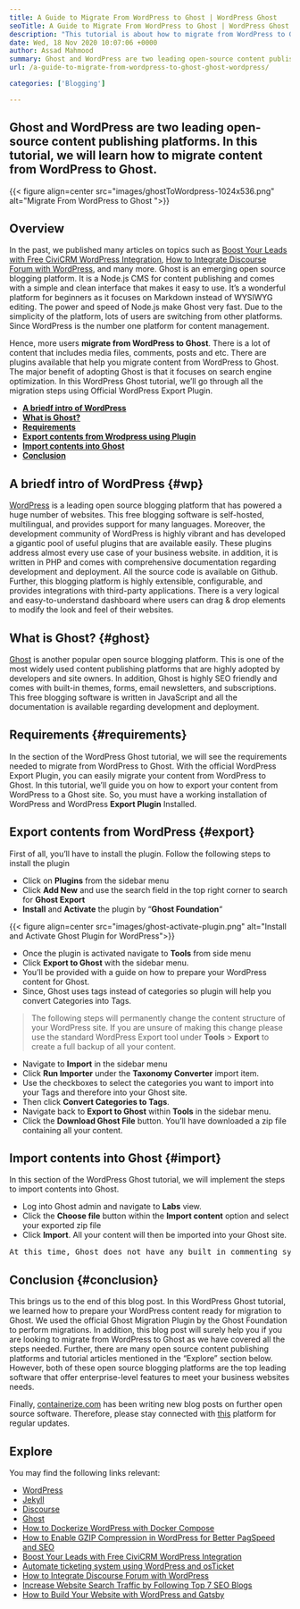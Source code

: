 ```yaml
---
title: A Guide to Migrate From WordPress to Ghost | WordPress Ghost
seoTitle: A Guide to Migrate From WordPress to Ghost | WordPress Ghost
description: "This tutorial is about how to migrate from WordPress to Ghost. We'll learn how to migrate your posts and pages to the Ghost from the existing WordPress website."
date: Wed, 18 Nov 2020 10:07:06 +0000
author: Assad Mahmood
summary: Ghost and WordPress are two leading open-source content publishing platforms. In this tutorial, we will learn how to migrate content from WordPress to Ghost.
url: /a-guide-to-migrate-from-wordpress-to-ghost-ghost-wordpress/

categories: ['Blogging']

---
```

## Ghost and WordPress are two leading open-source content publishing platforms. In this tutorial, we will learn how to migrate content from WordPress to Ghost.

{{< figure align=center src="images/ghostToWordpress-1024x536.png" alt="Migrate From WordPress to Ghost ">}}  

## Overview

In the past, we published many articles on topics such as [Boost Your Leads with Free CiviCRM WordPress Integration][1], [How to Integrate Discourse Forum with WordPress][2], and many more. Ghost is an emerging open source blogging platform. It is a Node.js CMS for content publishing and comes with a simple and clean interface that makes it easy to use. It’s a wonderful platform for beginners as it focuses on Markdown instead of WYSIWYG editing. The power and speed of Node.js make Ghost very fast. Due to the simplicity of the platform, lots of users are switching from other platforms. Since WordPress is the number one platform for content management.

Hence, more users **migrate from WordPress to Ghost**. There is a lot of content that includes media files, comments, posts and etc. There are plugins available that help you migrate content from WordPress to Ghost. The major benefit of adopting Ghost is that it focuses on search engine optimization. In this WordPress Ghost tutorial, we’ll go through all the migration steps using Official WordPress Export Plugin.

  * **[A briedf intro of WordPress][3]** 
  * **[What is Ghost?][4]**
  * **[Requirements][5]**
  * **[Export contents from Wrodpress using Plugin][6]**
  * **[Import contents into Ghost][7]**
  * **[Conclusion][8]**

## **A briedf intro of WordPress** {#wp}

[WordPress][9] is a leading open source blogging platform that has powered a huge number of websites. This free blogging software is self-hosted, multilingual, and provides support for many languages. Moreover, the development community of WordPress is highly vibrant and has developed a gigantic pool of useful plugins that are available easily. These plugins address almost every use case of your business website. in addition, it is written in PHP and comes with comprehensive documentation regarding development and deployment. All the source code is available on Github. Further, this blogging platform is highly extensible, configurable, and provides integrations with third-party applications. There is a very logical and easy-to-understand dashboard where users can drag & drop elements to modify the look and feel of their websites. 

## **What is Ghost?** {#ghost}

[Ghost][10] is another popular open source blogging platform. This is one of the most widely used content publishing platforms that are highly adopted by developers and site owners. In addition, Ghost is highly SEO friendly and comes with built-in themes, forms, email newsletters, and subscriptions. This free blogging software is written in JavaScript and all the documentation is available regarding development and deployment. 

## Requirements {#requirements}

In the section of the WordPress Ghost tutorial, we will see the requirements needed to migrate from WordPress to Ghost. With the official WordPress Export Plugin, you can easily migrate your content from WordPress to Ghost. In this tutorial, we’ll guide you on how to export your content from WordPress to a Ghost site. So, you must have a working installation of WordPress and WordPress **Export Plugin** Installed.

## Export contents from WordPress {#export}

First of all, you’ll have to install the plugin. Follow the following steps to install the plugin

  * Click on **Plugins** from the sidebar menu
  * Click **Add New** and use the search field in the top right corner to search for **Ghost Export**
  * **Install** and **Activate** the plugin by “**Ghost Foundation**“

{{< figure align=center src="images/ghost-activate-plugin.png" alt="Install and Activate Ghost Plugin for WordPress">}}  

  * Once the plugin is activated navigate to **Tools** from side menu
  * Click **Export to Ghost** with the sidebar menu.
  * You’ll be provided with a guide on how to prepare your WordPress content for Ghost.
  * Since, Ghost uses tags instead of categories so plugin will help you convert Categories into Tags.

<blockquote class="wp-block-quote">
  <p>
    The following steps will permanently change the content structure of your WordPress site. If you are unsure of making this change please use the standard WordPress Export tool under <strong>Tools</strong> > <strong>Export</strong> to create a full backup of all your content.
  </p>
</blockquote>

  * Navigate to **Import** in the sidebar menu
  * Click **Run Importer** under the **Taxonomy Converter** import item.
  * Use the checkboxes to select the categories you want to import into your Tags and therefore into your Ghost site.
  * Then click **Convert Categories to Tags**.
  * Navigate back to **Export to Ghost** within **Tools** in the sidebar menu.
  * Click the **Download Ghost File** button. You’ll have downloaded a zip file containing all your content.

## Import contents into Ghost {#import}

In this section of the WordPress Ghost tutorial, we will implement the steps to import contents into Ghost.

  * Log into Ghost admin and navigate to **Labs** view.
  * Click the **Choose file** button within the **Import content** option and select your exported zip file
  * Click **Import**. All your content will then be imported into your Ghost site.

<pre class="wp-block-verse">At this time, Ghost does not have any built in commenting system. The most popular alternative is Disqus.</pre>

## Conclusion {#conclusion}

This brings us to the end of this blog post. In this WordPress Ghost tutorial, we learned how to prepare your WordPress content ready for migration to Ghost. We used the official Ghost Migration Plugin by the Ghost Foundation to perform migrations. In addition, this blog post will surely help you if you are looking to migrate from WordPress to Ghost as we have covered all the steps needed. Further, there are many open source content publishing platforms and tutorial articles mentioned in the “Explore” section below. However, both of these open source blogging platforms are the top leading software that offer enterprise-level features to meet your business websites needs. 

Finally, [containerize.com][11] has been writing new blog posts on further open source software. Therefore, please stay connected with [this][12] platform for regular updates.

## Explore

You may find the following links relevant:

  * [WordPress][9]
  * [Jekyll][13]
  * [Discourse][14]
  * [Ghost][10]
  * [How to Dockerize WordPress with Docker Compose][15]
  * [How to Enable GZIP Compression in WordPress for Better PagSpeed and SEO][16]
  * [Boost Your Leads with Free CiviCRM WordPress Integration][1]
  * [Automate ticketing system using WordPress and osTicket][17]
  * [How to Integrate Discourse Forum with WordPress][2]
  * [Increase Website Search Traffic by Following Top 7 SEO Blogs][18]
  * [How to Build Your Website with WordPress and Gatsby][19]

 [1]: https://blog.containerize.com/blogging/civicrm-wordpress-integration-wordpress-tutorial/
 [2]: https://blog.containerize.com/blogging/how-to-integrate-discourse-forum-with-wordpress/

 [3]: #wp
 [4]: #ghost
 [5]: #requirements
 [6]: #export
 [7]: #import
 [8]: #conclusion
 [9]: https://products.containerize.com/blogging/wordpress/
 [10]: https://products.containerize.com/blogging/ghost/
 [11]: https://www.containerize.com/
 [12]: https://blog.containerize.com/
 [13]: https://products.containerize.com/blogging/jekyll/
 [14]: https://products.containerize.com/discussion-forum/discourse/
 [15]: https://blog.containerize.com/blogging/how-to-dockerize-wordpress-docker-wordpress/
 [16]: https://blog.containerize.com/blogging/how-to-enable-gzip-compression-in-wordpress-gzip-wordpress/
 [17]: https://blog.containerize.com/blogging/automate-ticketing-system-using-wordpress-and-osticket/

 [18]: https://blog.containerize.com/blogging/increase-website-search-traffic-by-following-top-7-seo-blogs/

 [19]: https://blog.containerize.com/blogging/how-does-gatsby-integrate-with-wordpress-gatsby-wordpress/